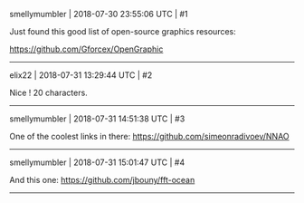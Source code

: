 smellymumbler | 2018-07-30 23:55:06 UTC | #1

Just found this good list of open-source graphics resources:

https://github.com/Gforcex/OpenGraphic

-------------------------

elix22 | 2018-07-31 13:29:44 UTC | #2

Nice !
20 characters.

-------------------------

smellymumbler | 2018-07-31 14:51:38 UTC | #3

One of the coolest links in there: https://github.com/simeonradivoev/NNAO

-------------------------

smellymumbler | 2018-07-31 15:01:47 UTC | #4

And this one: https://github.com/jbouny/fft-ocean

-------------------------

